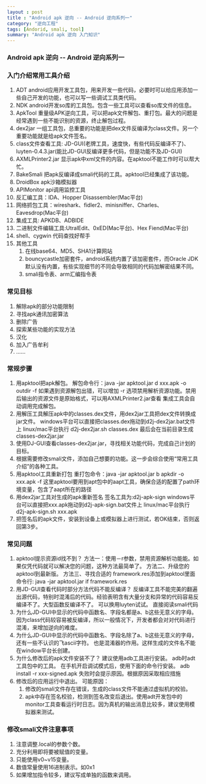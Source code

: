 ```yaml
---
layout : post
title : "Android apk 逆向 -- Android 逆向系列一"
category: "逆向工程"
tags: [Andorid, smali, tool]
summary: "Android apk 逆向 入门知识"
---
```


### Android apk 逆向 -- Android 逆向系列一
### 入门介绍常用工具介绍

1. ADT android应用开发工具包，用来开发一些代码，必要时可以给应用添加一些自己开发的功能，也可以写一些调试工具类代码。
2. NDK android开发so库的工具包。包含一些工具可以查看so库文件的信息。
3. ApkTool 重量级APK逆向工具，可以把apk文件解包、重打包。最大的问题是经常遇到一些不能识别的资源，终止解包过程。
4. dex2jar 一组工具包，总重要的功能是把dex文件反编译为class文件。另一个重要功能就是给apk文件签名。
5. class文件查看工具: JD-GUI(老牌工具，速度快，有些代码反编译不了)、luyten-0.4.3.jar(能比JD-GUI反编译更多代码，但是功能不及JD-GUI)
6. AXMLPrinter2.jar 显示apk中xml文件的内容。在apktool不能工作时可以帮大忙。
7. BakeSmali 把apk反编译成smali代码的工具。apktool已经集成了该功能。
8. DroidBox apk沙箱模拟器
9. APIMonitor api调用监控工具
10. 反汇编工具：IDA、Hopper Disassembler(Mac平台)
11. 网络抓包工具：wireshark、fidler2、minisniffer、Charles、Eavesdrop(Mac平台)
12. 集成工具: APKDB、ADBIDE
13. 二进制文件编辑工具:UtralEdit、0xED(Mac平台)、Hex Fiend(Mac平台)
14. shell、cygwin 代码查找好帮手
15. 其他工具
	1. 在线base64、MD5、SHA1计算网站
	2. bouncycastle加密套件，android系统内置了该加密套件，而Oracle JDK默认没有内置，有些实现细节的不同会导致相同的代码加解密结果不同。
	3. smali指令表、arm汇编指令表

### 常见目标
1. 解除apk的部分功能限制
2. 寻找apk通讯加密算法
3. 删除广告
4. 探索某些功能的实现方法
5. 汉化
6. 加入广告牟利
7. ……

### 常规步骤
1. 用apktool把apk解包。
	解包命令行：java -jar apktool.jar d xxx.apk -o outdir -f
	如果遇到资源解包出错，可以增加 -r 选项禁用解析资源功能。禁用后输出的资源文件是原始格式，可以用AXMLPrinter2.jar查看
	集成工具会自动调用完成解包。
2. 用解压工具解压apk中的classes.dex文件，用dex2jar工具把dex文件转换成jar文件。
	windows平台可以直接把classes.dex拖动到d2j-dex2jar.bat文件上
	linux/mac平台执行 d2j-dex2jar.sh classes.dex
	最后会在当前目录生成classes-dex2jar.jar
3. 使用DJ-GUI查看classes-dex2jar.jar，寻找相关功能代码，完成自己计划的目标。
4. 根据需要修改smali文件，添加自己想要的功能。这一步会综合使用“常用工具介绍”的各种工具。
5. 用apktool工具重新打包
	重打包命令：java -jar apktool.jar b apkdir -o xxx.apk -f
	这里apktool要用到apt包中的aapt工具，确保合适的配置了path环境变量，包含了aapt所在的路径
6. 用dex2jar工具对生成的apk重新签名
	签名工具为:d2j-apk-sign
	windows平台可以直接把xxx.apk拖动到d2j-apk-sign.bat文件上
	linux/mac平台执行 d2j-apk-sign.sh xxx.apk
7. 把签名后的apk文件，安装到设备上或模拟器上进行测试，若OK结束，否则返回第3步。

### 常见问题
1. apktool提示资源id找不到？
	方法一：使用－r参数，禁用资源解析功能能。如果仅凭代码就可以解决您的问题，这种方法最简单了。
	方法二、升级您的apktool到最新版。
	方法三、寻找合适的 framework.res添加到apktool里面     
		命令行: java -jar apktool.jar if framework.res
2. 用JD-GUI查看代码时部分方法代码不能反编译？
	反编译工具不能完美的翻遍出源代码，特别时混淆后的代码。经验表明含有大量分支和异常的代码容易反编译不了。大型函数反编译不了。
	可以换用luyten试试。
	直接阅读smali代码
3. 为什么JD-GUI中显示的代码中函数名、字段名都是a、b这些无意义的字母。
	因为class代码较容易被反编译，所以一般情况下，开发者都会对对代码进行混淆，来增加逆向的难度。
4. 为什么JD-GUI中显示的代码中函数名、字段名除了a、b这些无意义的字母，还有一些不认识的飞ascii字符。
	也是混淆器的作用。这样生成的文件名不能在window平台长创建。
5. 为什么修改后的apk文件安装不了？
	建议使用adb工具进行安装。
	adb时adt工具包中的工具。
	在手机开启调试模式后，使用下面的命令行安装。
		adb install -r xxx-signed.apk
	失败时会提示原因。根据原因采取相应措施
6. 修改后的应用运行中退出。
	可能原因： 
	1. 修改的smali文件存在错误，生成的class文件不能通过虚拟机的校验。
	2. apk中存在签名校验，检测到签名改变后退出。使用adt开发包中的monitor工具查看运行时日志。因为真机的输出消息比较多，建议使用模拟器来测试。

### 修改smali文件注意事项
1. 注意调整.local的参数个数。
2. 充分利用即将要被赋值的变量。
3. 只能使用v0~v15变量。
4. 数值常量使用16进制表示。如0x1
5. 如果增加指令较多，建议写成单独的函数来调用。

